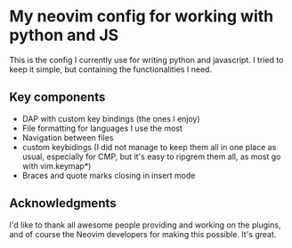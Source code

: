# My neovim config for working with python and JS
This is the config I currently use for writing python and javascript. I tried to keep it simple, but containing the functionalities I need.
## Key components
* DAP with custom key bindings (the ones I enjoy)
* File formatting for languages I use the most
* Navigation between files
* custom keybidings (I did not manage to keep them all in one place as usual, especially for CMP, but it's easy to ripgrem them all, as most go with vim.keymap*)
* Braces and quote marks closing in insert mode

## Acknowledgments
I'd like to thank all awesome people providing and working on the plugins, and of course the Neovim developers for making this possible. It's great.
